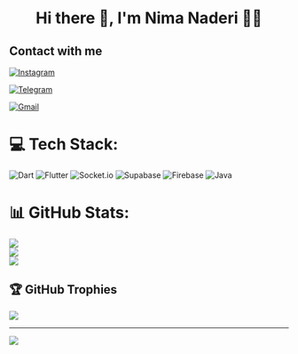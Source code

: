 <!-- Hey there! I'm Nima.

![Focus](https://img.shields.io/badge/Focus-Frontend-brightgreen)

<a href="https://t.me/nima_n_i" target="_blank"><img src="https://img.shields.io/badge/-Telegram-2CA5E0?style=flat&labelColor=2CA5E0&logo=telegram&logoColor=white" alt="Telegram"></a>



<a href = "mailto: nima.er.84@gmail.com"><img src="https://img.shields.io/badge/Gmail-D14836?style=flat&logo=gmail&logoColor=white" alt="Gmail"></a>

<h3> 👨🏻‍💻 &nbsp;About Me </h3>

- 🤔 Exploring new technologies and developing Web solutions and quick hacks.
- 💼 Open To Work At This Time.
- 🌱 Learning about ![WASM](https://img.shields.io/badge/-Bootstrap-563D7C?style=flat&logo=bootstrap&logoColor=white). -->

<!-- <h3> 🛠 &nbsp;Tech Stack</h3> -->

<!-- - :paintbrush:	
  ![HTML](https://img.shields.io/badge/-HTML-E34F26?style=flat&logo=html5&logoColor=white)
  ![CSS](https://img.shields.io/badge/-CSS-1572B6?style=flat&logo=css3&logoColor=white)
  ![SASS](https://img.shields.io/badge/-SASS-CC6699?style=flat&logo=sass&logoColor=white)
  ![TailwindCSS](https://img.shields.io/badge/-Tailwind_CSS-38B2AC?style=flat&logo=tailwindCss&logoColor=white)
  ![MaterialUI](https://img.shields.io/badge/-Material_UI-0081CB?style=flat&logo=mui&logoColor=white)
  ![StyledComponents](https://img.shields.io/badge/-Styled_Components-DB7093?style=flat&logo=styledcomponents&logoColor=white)
- 💻
  ![Javascript](https://img.shields.io/badge/-Javascript-F7DF1E?style=flat&logo=javascript&logoColor=black)
  ![TypeScript](https://img.shields.io/badge/-TypeScript-007ACC?style=flat&logo=typeScript&logoColor=white)
  ![ReactJS](https://img.shields.io/badge/-React_JS-20232A?style=flat&logo=react&logoColor=61DAFB)
  ![ReactRouter](https://img.shields.io/badge/-React_Router-CA4245?style=flat&logo=reactrouter&logoColor=white)
  ![ReactQuery](https://img.shields.io/badge/-React_Query-042035?style=flat&logo=reactquery&logoColor=white)
  ![Redux](https://img.shields.io/badge/-Redux_Thunk_Saga-593D88?style=flat&logo=redux&logoColor=white)
- ⚙️
  ![Git](https://img.shields.io/badge/-Git-333333?style=flat&logo=git)
  ![GitHub](https://img.shields.io/badge/-GitHub-333333?style=flat&logo=github)
- 🔧
  ![VSCode](https://img.shields.io/badge/-VSCode-333333?style=flat&logo=visualstudiocode&logoColor=277dff)

<img src="https://github-readme-stats.vercel.app/api?username=NimaNaderi&theme=nord&show_icons=true" />
 -->
<h1 align='center'> Hi there 👋, I'm Nima Naderi  👨‍💻</h1>




## Contact with me
 
[![Instagram](https://img.shields.io/badge/Instagram-%23E4405F.svg?logo=Instagram&logoColor=white)](https://instagram.com/nima_n_i)

<a href="https://t.me/nima_n_i" target="_blank"><img src="https://img.shields.io/badge/-Telegram-2CA5E0?style=flat&labelColor=2CA5E0&logo=telegram&logoColor=white" alt="Telegram"></a>





<a href = "mailto: nima.er.84@gmail.com"><img src="https://img.shields.io/badge/Gmail-D14836?style=flat&logo=gmail&logoColor=white" alt="Gmail"></a>

# 💻 Tech Stack:
![Dart](https://img.shields.io/badge/dart-%230175C2.svg?style=flat&logo=dart&logoColor=white) ![Flutter](https://img.shields.io/badge/Flutter-%2302569B.svg?style=flat&logo=Flutter&logoColor=white) ![Socket.io](https://img.shields.io/badge/Socket.io-black?style=flat&logo=socket.io&badgeColor=010101) 	![Supabase](https://img.shields.io/badge/Supabase-3ECF8E?style=flat&logo=supabase&logoColor=white) ![Firebase](https://img.shields.io/badge/firebase-%23039BE5.svg?style=flat&logo=firebase) ![Java](https://img.shields.io/badge/java-%23ED8B00.svg?style=flat&logo=java&logoColor=white)
# 📊 GitHub Stats:
![](https://github-readme-stats.vercel.app/api?username=NimaNaderi&theme=tokyonight&hide_border=false&include_all_commits=false&count_private=false)<br/>
![](https://github-readme-streak-stats.herokuapp.com/?user=NimaNaderi&theme=tokyonight&hide_border=false)<br/>
![](https://github-readme-stats.vercel.app/api/top-langs/?username=NimaNaderi&theme=tokyonight&hide_border=false&include_all_commits=false&count_private=false&layout=compact)

## 🏆 GitHub Trophies
![](https://github-profile-trophy.vercel.app/?username=NimaNaderi&theme=algolia&no-frame=false&no-bg=true&margin-w=4)

---
[![](https://visitcount.itsvg.in/api?id=NimaNaderi&icon=0&color=0)](https://visitcount.itsvg.in)

<!-- Proudly created with GPRM ( https://gprm.itsvg.in ) -->
